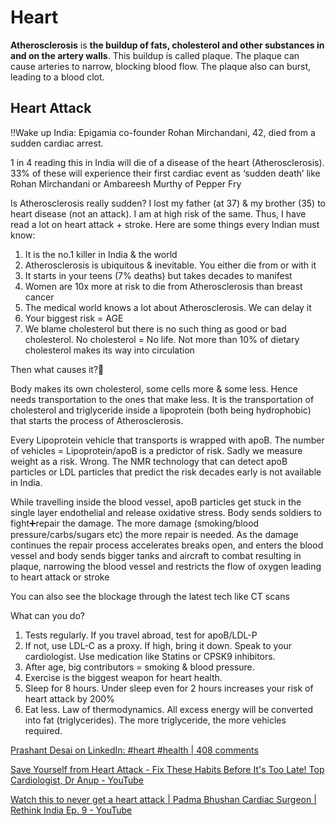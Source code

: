 # Heart

**Atherosclerosis** is **the buildup of fats, cholesterol and other substances in and on the artery walls**. This buildup is called plaque. The plaque can cause arteries to narrow, blocking blood flow. The plaque also can burst, leading to a blood clot.

## Heart Attack

‼️Wake up India: Epigamia co-founder Rohan Mirchandani, 42, died from a sudden cardiac arrest.

1 in 4 reading this in India will die of a disease of the heart (Atherosclerosis). 33% of these will experience their first cardiac event as ‘sudden death’ like Rohan Mirchandani or Ambareesh Murthy of Pepper Fry

Is Atherosclerosis really sudden? I lost my father (at 37) & my brother (35) to heart disease (not an attack). I am at high risk of the same. Thus, I have read a lot on heart attack + stroke. Here are some things every Indian must know:

1. It is the no.1 killer in India & the world
2. Atherosclerosis is ubiquitous & inevitable. You either die from or with it
3. It starts in your teens (7% deaths) but takes decades to manifest
4. Women are 10x more at risk to die from Atherosclerosis than breast cancer
5. The medical world knows a lot about Atherosclerosis. We can delay it
6. Your biggest risk = AGE
7. We blame cholesterol but there is no such thing as good or bad cholesterol. No cholesterol = No life. Not more than 10% of dietary cholesterol makes its way into circulation

Then what causes it?🤨

Body makes its own cholesterol, some cells more & some less. Hence needs transportation to the ones that make less. It is the transportation of cholesterol and triglyceride inside a lipoprotein (both being hydrophobic) that starts the process of Atherosclerosis.

Every Lipoprotein vehicle that transports is wrapped with apoB. The number of vehicles = Lipoprotein/apoB is a predictor of risk. Sadly we measure weight as a risk. Wrong. The NMR technology that can detect apoB particles or LDL particles that predict the risk decades early is not available in India.

While travelling inside the blood vessel, apoB particles get stuck in the single layer endothelial and release oxidative stress. Body sends soldiers to fight➕repair the damage. The more damage (smoking/blood pressure/carbs/sugars etc) the more repair is needed. As the damage continues the repair process accelerates breaks open, and enters the blood vessel and body sends bigger tanks and aircraft to combat resulting in plaque, narrowing the blood vessel and restricts the flow of oxygen leading to heart attack or stroke

You can also see the blockage through the latest tech like CT scans

What can you do?

1. Tests regularly. If you travel abroad, test for apoB/LDL-P
2. If not, use LDL-C as a proxy. If high, bring it down. Speak to your cardiologist. Use medication like Statins or CPSK9 inhibitors.
3. After age, big contributors = smoking & blood pressure.
4. Exercise is the biggest weapon for heart health.
5. Sleep for 8 hours. Under sleep even for 2 hours increases your risk of heart attack by 200%
6. Eat less. Law of thermodynamics. All excess energy will be converted into fat (triglycerides). The more triglyceride, the more vehicles required.

[Prashant Desai on LinkedIn: #heart #health | 408 comments](https://www.linkedin.com/posts/itsprashantdesai_heart-health-activity-7276811579344457728-Erud?utm_source=share&utm_medium=member_desktop)

[Save Yourself from Heart Attack - Fix These Habits Before It's Too Late! Top Cardiologist, Dr Anup - YouTube](https://www.youtube.com/watch?v=uR0xpHMz3Ls)

[Watch this to never get a heart attack \| Padma Bhushan Cardiac Surgeon \| Rethink India Ep. 9 - YouTube](https://youtu.be/tHkt17D0AWA)
